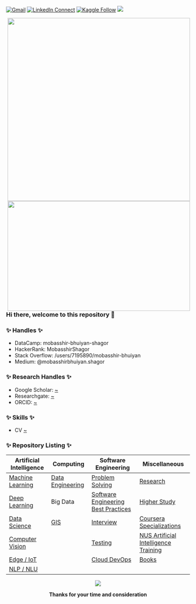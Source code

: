 [![Gmail](https://img.shields.io/badge/%20-Send%20Mail-black?color=14171A&labelColor=ef5350&logo=gmail&logoColor=ffffff)](mailto:mobasshirbhuiyan.shagor@gmail.com?subject=From%20GitHub&body=Hi,%20there.%20Found%20you%20from%20GitHub.)
[![LinkedIn Connect](https://img.shields.io/badge/%20-Connect-black?color=14171A&labelColor=212121&logo=linkedin&logoColor=ffffff)](https://www.linkedin.com/in/mobasshir-bhuiyan-shagor/)
[![Kaggle Follow](https://img.shields.io/badge/%20-Follow-black?color=14171A&labelColor=37474f&logo=kaggle&logoColor=4fc3f7)](https://www.kaggle.com/mobasshir)
![](https://komarev.com/ghpvc/?username=bhuiyanmobasshir94&style=plastic)


<a target="_blank" href="/"><img width="500" align="right" src="https://github-readme-stats.vercel.app/api?username=bhuiyanmobasshir94&show_icons=true&theme=dark&count_private=true"></a>
<a target="_blank" href="/"><img width="500" height="300" align="right" src="https://github-readme-stats.vercel.app/api/top-langs/?username=bhuiyanmobasshir94&theme=radical"></a>

### Hi there, welcome to this repository 👋

<!-- [![Twitter Follow](https://img.shields.io/badge/dynamic/json.svg?color=14171A&labelColor=37474f&logo=twitter&logoColor=4fc3f7&label=&query=%24[0].followers_count&url=https%3A%2F%2Fcdn.syndication.twimg.com%2Fwidgets%2Ffollowbutton%2Finfo.json%3Fscreen_names%3Dharunurrashid97&suffix=%20Followers)](https://twitter.com/muntakimurr) -->
<!-- [![Insta Follow](https://img.shields.io/badge/%20-Follow-black?color=14171A&labelColor=d81b60&logo=instagram&logoColor=ffffff)](https://www.instagram.com/munta_insta/) -->

<!--
**bhuiyanmobasshir94/bhuiyanmobasshir94** is a ✨ _special_ ✨ repository because its `README.md` (this file) appears on your GitHub profile.
-->
<!--
- 🔭 I’m currently working on **Machine Learning (Recommendation Systems)**
- 🌱 I’m currently learning **Machine Learning and Cloud DevOps. I am a PhD aspirant in the field of Machine Learing**.
- 👯 I’m looking to collaborate on **NLP and Biomedical Imaging projects**. 
- 🤔 I’m looking for help with **Research on Biomedical Imaging**.
- 💬 Ask me about **ML, DL, DS, DevOps, CV and Edge / IoT technologies**.
- 📫 How to reach me: google *"Mobasshir Bhuiyan Shagor"*
- ⚡ Fun fact: **Love talking with innovative minds**.
-->
### ✨ Handles ✨
-	DataCamp: mobasshir-bhuiyan-shagor
-	HackerRank: MobasshirShagor
-	Stack Overflow: /users/7195890/mobasshir-bhuiyan
-	Medium: @mobasshirbhuiyan.shagor

### ✨ Research Handles ✨
- Google Scholar: [~](https://scholar.google.com/citations?user=QS61JrYAAAAJ&hl=en)
- Researchgate: [~](https://www.researchgate.net/profile/Mobasshir_Shagor)
- ORCID: [~](https://orcid.org/0000-0003-3912-7650)

### ✨ Skills ✨
- CV [~](https://github.com/bhuiyanmobasshir94/bhuiyanmobasshir94/blob/main/CV.md)

### ✨ Repository Listing ✨

| Artificial Intelligence | Computing | Software Engineering | Miscellaneous |
|-	|-	|- |- |
| [Machine Learning](https://github.com/bhuiyanmobasshir94/Machine-Learning) | [Data Engineering](https://github.com/bhuiyanmobasshir94/Data-Engineering) | [Problem Solving](https://github.com/bhuiyanmobasshir94/Problem-Solving)  | [Research](https://github.com/bhuiyanmobasshir94/Research) |
| [Deep Learning](https://github.com/bhuiyanmobasshir94/Deep-Learning) | Big Data | [Software Engineering Best Practices](https://github.com/bhuiyanmobasshir94/Software-Engineering-Best-Practices) | [Higher Study](https://github.com/bhuiyanmobasshir94/Higher-Study) |
| [Data Science](https://github.com/bhuiyanmobasshir94/Data-Science) | [GIS](https://github.com/bhuiyanmobasshir94/GIS) | [Interview](https://github.com/bhuiyanmobasshir94/Interview) | [Coursera Specializations](https://github.com/bhuiyanmobasshir94/Coursera-Specializations) |
| [Computer Vision](https://github.com/bhuiyanmobasshir94/Computer-Vision) |   | [Testing](https://github.com/bhuiyanmobasshir94/Testing) | [NUS Artificial Intelligence Training](https://github.com/bhuiyanmobasshir94/NUS-Artificial-Intelligence-Training) |
| [Edge / IoT](https://github.com/bhuiyanmobasshir94/Edge-IoT) |  | [Cloud DevOps](https://github.com/bhuiyanmobasshir94/Cloud-DevOps) | [Books](https://github.com/bhuiyanmobasshir94/Books) |
| [NLP / NLU](https://github.com/bhuiyanmobasshir94/Natural-Language-Processing-And-Understanding) | | | |

<!-- [![Mobasshir's github stats](https://github-readme-stats.vercel.app/api?username=bhuiyanmobasshir94&show_icons=true&theme=radical)](https://github.com/bhuiyanmobasshir94/github-readme-stats) -->
<!-- <img src="https://github-readme-stats.vercel.app/api?username=bhuiyanmobasshir94&show_icons=true"> -->

<div align="center">
<!--     <img src="https://github-readme-stats.vercel.app/api?username=bhuiyanmobasshir94&show_icons=true&count_private=true&theme=nightowl" /> -->
<!--     <img src="https://github-readme-stats.vercel.app/api/top-langs/?username=bhuiyanmobasshir94&theme=nightowl" /> -->
    <img src="https://github-readme-streak-stats.herokuapp.com?user=bhuiyanmobasshir94&theme=radical" />
</div>

<p align="center">
<strong>Thanks for your time and consideration</strong>
</p>
